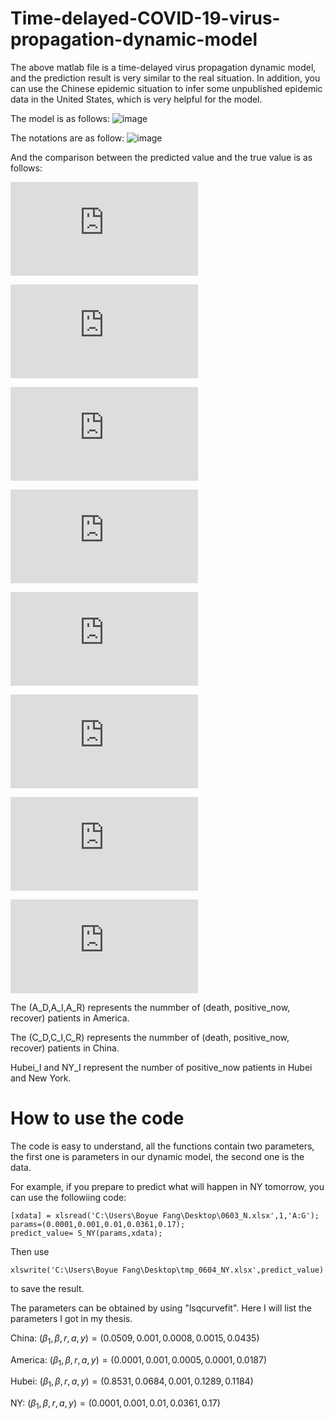 # Time-delayed-COVID-19-virus-propagation-dynamic-model

The above matlab file is a time-delayed virus propagation dynamic model, and the prediction result is very similar to the real situation. In addition, you can use the Chinese epidemic situation to infer some unpublished epidemic data in the United States, which is very helpful for the model.

The model is as follows:
![image](https://github.com/fby1997/Time-delayed-COVID-19-virus-propagation-dynamic-model/blob/master/model.png)

The notations are as follow:
![image](https://github.com/fby1997/Time-delayed-COVID-19-virus-propagation-dynamic-model/blob/master/notation.png)

And the comparison between the predicted value and the true value is as follows:

![image](https://github.com/fby1997/Time-delayed-COVID-19-virus-propagation-dynamic-model/blob/master/A_D.pdf)

![image](https://github.com/fby1997/Time-delayed-COVID-19-virus-propagation-dynamic-model/blob/master/A_I.pdf)

![image](https://github.com/fby1997/Time-delayed-COVID-19-virus-propagation-dynamic-model/blob/master/A_R.pdf)

![image](https://github.com/fby1997/Time-delayed-COVID-19-virus-propagation-dynamic-model/blob/master/C_D.pdf)

![image](https://github.com/fby1997/Time-delayed-COVID-19-virus-propagation-dynamic-model/blob/master/C_I.pdf)

![image](https://github.com/fby1997/Time-delayed-COVID-19-virus-propagation-dynamic-model/blob/master/C_R.pdf)

![image](https://github.com/fby1997/Time-delayed-COVID-19-virus-propagation-dynamic-model/blob/master/Hubei_I.pdf)

![image](https://github.com/fby1997/Time-delayed-COVID-19-virus-propagation-dynamic-model/blob/master/NY_I.pdf)

The (A_D,A_I,A_R) represents the nummber of (death, positive_now, recover) patients in America.

The (C_D,C_I,C_R) represents the nummber of (death, positive_now, recover) patients in China.

Hubei_I and NY_I represent the number of positive_now patients in Hubei and New York. 


# How to use the code

The code is easy to understand, all the functions contain two parameters, the first one is parameters in our dynamic model, the second one is the data. 

For example, if you prepare to predict what will happen in NY tomorrow, you can use the followiing code:

```
[xdata] = xlsread('C:\Users\Boyue Fang\Desktop\0603_N.xlsx',1,'A:G');
params=(0.0001,0.001,0.01,0.0361,0.17);
predict_value= S_NY(params,xdata);
```

Then use
```
xlswrite('C:\Users\Boyue Fang\Desktop\tmp_0604_NY.xlsx',predict_value)
```
to save the result.

The parameters can be obtained by using "lsqcurvefit". Here I will list the parameters I got in my thesis.

China:
$(\beta_1,\beta,r,a,y)=(0.0509,0.001,0.0008,0.0015,0.0435)$

America:
$(\beta_1,\beta,r,a,y)=(0.0001,0.001,0.0005,0.0001,0.0187)$

Hubei:
$(\beta_1,\beta,r,a,y)=(0.8531,0.0684,0.001,0.1289,0.1184)$

NY:
$(\beta_1,\beta,r,a,y)=(0.0001,0.001,0.01,0.0361,0.17)$
